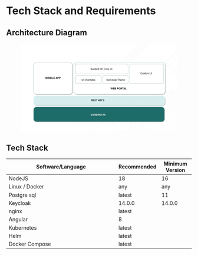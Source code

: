 # Tech Stack and Requirements

## Architecture Diagram

<figure><img src="../../../.gitbook/assets/Artboard 5 (1).png" alt=""><figcaption></figcaption></figure>

## Tech Stack

<table><thead><tr><th width="284">Software/Language</th><th>Recommended</th><th>Minimum Version</th></tr></thead><tbody><tr><td>NodeJS</td><td>18</td><td>16</td></tr><tr><td>Linux / Docker</td><td>any</td><td>any</td></tr><tr><td>Postgre sql</td><td>latest</td><td>11</td></tr><tr><td>Keycloak</td><td>14.0.0</td><td>14.0.0</td></tr><tr><td>nginx</td><td>latest</td><td></td></tr><tr><td>Angular</td><td>8</td><td></td></tr><tr><td>Kubernetes</td><td>latest</td><td></td></tr><tr><td>Helm</td><td>latest</td><td></td></tr><tr><td>Docker Compose</td><td>latest</td><td></td></tr></tbody></table>



